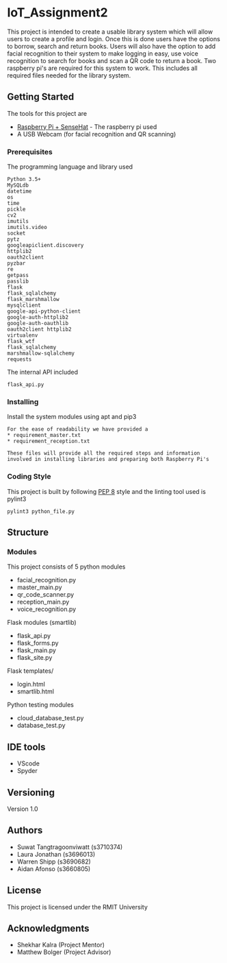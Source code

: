 # IoT_Assignment2

This project is intended to create a usable library system which will allow users to create a profile and login. Once this is done users have the options to borrow, search and return books. Users will also have the option to add facial recognition to their system to make logging in easy, use voice recognition to search for books and scan a QR code to return a book. Two raspberry pi's are required for this system to work. This includes all required files needed for the library system.

## Getting Started

The tools for this project are
* [Raspberry Pi + SenseHat](https://au.element14.com/element14/pi3-ibm-iot-learnkit/raspberry-pi-3-ibm-iot-learner/dp/2606882) - The raspberry pi used
* A USB Webcam (for facial recognition and QR scanning)

### Prerequisites

The programming language and library used
```
Python 3.5+
MySQLdb
datetime
os
time
pickle
cv2
imutils
imutils.video
socket
pytz
googleapiclient.discovery
httplib2
oauth2client
pyzbar
re
getpass
passlib
flask
flask_sqlalchemy
flask_marshmallow
mysqlclient
google-api-python-client
google-auth-httplib2
google-auth-oauthlib
oauth2client httplib2
virtualenv
flask_wtf
flask_sqlalchemy
marshmallow-sqlalchemy 
requests
```

The internal API included
```
flask_api.py
```

### Installing

Install the system modules using apt and pip3

```
For the ease of readability we have provided a
* requirement_master.txt
* requirement_reception.txt

These files will provide all the required steps and information involved in installing libraries and preparing both Raspberry Pi's 
```

### Coding Style

This project is built by following [PEP 8](https://www.python.org/dev/peps/pep-0008/) style and the linting tool used is pylint3

```
pylint3 python_file.py
```

## Structure

### Modules

This project consists of 5 python modules
* facial_recognition.py
* master_main.py
* qr_code_scanner.py
* reception_main.py
* voice_recognition.py

Flask modules (smartlib)
* flask_api.py
* flask_forms.py
* flask_main.py
* flask_site.py

Flask templates/
* login.html
* smartlib.html

Python testing modules
* cloud_database_test.py
* database_test.py

## IDE tools

* VScode
* Spyder

## Versioning

Version 1.0

## Authors

* Suwat Tangtragoonviwatt (s3710374)
* Laura Jonathan (s3696013)
* Warren Shipp (s3690682)
* Aidan Afonso (s3660805)

## License

This project is licensed under the RMIT University

## Acknowledgments

* Shekhar Kalra (Project Mentor)
* Matthew Bolger (Project Advisor)
